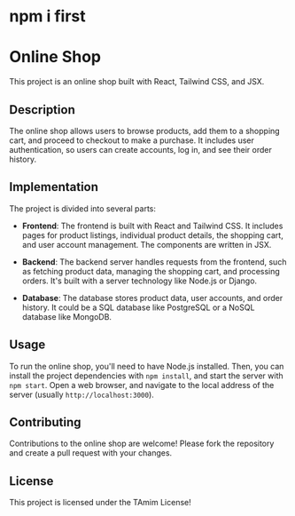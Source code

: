 # npm i first

# Online Shop

This project is an online shop built with React, Tailwind CSS, and JSX.

## Description

The online shop allows users to browse products, add them to a shopping cart, and proceed to checkout to make a purchase. It includes user authentication, so users can create accounts, log in, and see their order history.

## Implementation

The project is divided into several parts:

- **Frontend**: The frontend is built with React and Tailwind CSS. It includes pages for product listings, individual product details, the shopping cart, and user account management. The components are written in JSX.

- **Backend**: The backend server handles requests from the frontend, such as fetching product data, managing the shopping cart, and processing orders. It's built with a server technology like Node.js or Django.

- **Database**: The database stores product data, user accounts, and order history. It could be a SQL database like PostgreSQL or a NoSQL database like MongoDB.

## Usage

To run the online shop, you'll need to have Node.js installed. Then, you can install the project dependencies with `npm install`, and start the server with `npm start`. Open a web browser, and navigate to the local address of the server (usually `http://localhost:3000`).

## Contributing

Contributions to the online shop are welcome! Please fork the repository and create a pull request with your changes.

## License

This project is licensed under the TAmim License!
